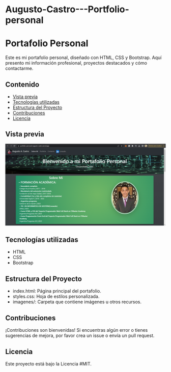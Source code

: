 # Augusto-Castro---Portfolio-personal
# Portafolio Personal

Este es mi portafolio personal, diseñado con HTML, CSS y Bootstrap. Aquí presento mi información profesional, proyectos destacados y cómo contactarme.

## Contenido

- [Vista previa](#vista-previa)
- [Tecnologías utilizadas](#tecnologías-utilizadas)
- [Estructura del Proyecto](#estructura-del-proyecto)
- [Contribuciones](#contribuciones)
- [Licencia](#licencia)

## Vista previa

<img src="imagenes\Captura-de-pantalla.png">



## Tecnologías utilizadas

- HTML
- CSS
- Bootstrap

## Estructura del Proyecto

- index.html: Página principal del portafolio.
- styles.css: Hoja de estilos personalizada.
- imagenes/: Carpeta que contiene imágenes u otros recursos.

## Contribuciones
¡Contribuciones son bienvenidas! Si encuentras algún error o tienes sugerencias de mejora, por favor crea un issue o envía un pull request.

## Licencia
Este proyecto está bajo la Licencia #MIT.
